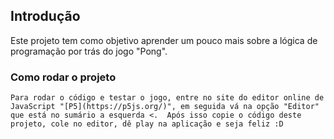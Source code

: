 ## Introdução

Este projeto tem como objetivo aprender um pouco mais sobre a lógica de programação por trás do jogo "Pong".

### Como rodar o projeto
````
Para rodar o código e testar o jogo, entre no site do editor online de JavaScript "[P5](https://p5js.org/)", em seguida vá na opção "Editor" que está no sumário a esquerda <.  Após isso copie o código deste projeto, cole no editor, dê play na aplicação e seja feliz :D
````
